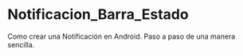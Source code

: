 # Notificacion_Barra_Estado
Como crear una Notificación en Android. Paso a paso de una manera sencilla.
